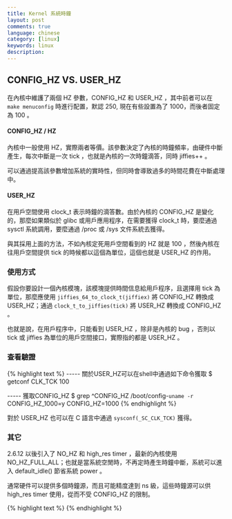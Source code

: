 ```yaml
---
title: Kernel 系統時鐘
layout: post
comments: true
language: chinese
category: [linux]
keywords: linux
description:
---
```



<!-- more -->

## CONFIG_HZ VS. USER_HZ

在內核中維護了兩個 HZ 參數，CONFIG_HZ 和 USER_HZ ，其中前者可以在 ```make menuconfig``` 時進行配置，默認 250, 現在有些設置為了 1000，而後者固定為 100 。

#### CONFIG_HZ / HZ

內核中一般使用 HZ，實際兩者等價。該參數決定了內核的時鐘頻率，由硬件中斷產生，每次中斷是一次 tick ，也就是內核的一次時鐘滴答，同時 jiffies++ 。

可以通過提高該參數增加系統的實時性，但同時會導致過多的時間花費在中斷處理中。

#### USER_HZ

在用戶空間使用 clock_t 表示時鐘的滴答數。由於內核的 CONFIG_HZ 是變化的，那麼如果類似於 glibc 或用戶應用程序，在需要獲得 clock_t 時，要麼通過 sysctl 系統調用，要麼通過 /proc 或 /sys 文件系統去獲得。

與其採用上面的方法，不如內核定死用戶空間看到的 HZ 就是 100 ，然後內核在往用戶空間提供 tick 的時候都以這個為單位，這個也就是 USER_HZ 的作用。

### 使用方式

假設你要設計一個內核模塊，該模塊提供時間信息給用戶程序，且選擇用 tick 為單位，那麼應使用 ```jiffies_64_to_clock_t(jiffiex)``` 將 CONFIG_HZ 轉換成 USER_HZ；通過 ```clock_t_to_jiffies(tick)``` 將 USER_HZ 轉換成 CONFIG_HZ 。

也就是說，在用戶程序中，只能看到 USER_HZ ，除非是內核的 bug ，否則以 tick 或 jiffies 為單位的用戶空間接口，實際指的都是 USER_HZ 。

### 查看驗證

{% highlight text %}
----- 關於USER_HZ可以在shell中通過如下命令獲取
$ getconf CLK_TCK
100

----- 獲取CONFIG_HZ
$ grep ^CONFIG_HZ /boot/config-`uname -r`
CONFIG_HZ_1000=y
CONFIG_HZ=1000
{% endhighlight %}

對於 USER_HZ 也可以在 C 語言中通過 ```sysconf(_SC_CLK_TCK)``` 獲得。

<!--
有意思的是，systemtap tutorial有個比較好玩的實驗，也可以確定CONFIG_HZ的大小。

global count_jiffies, count_ms
probe timer.jiffies(100) { count_jiffies ++ }
probe timer.ms(100) { count_ms ++ }
probe timer.ms(543210)
{
    hz=(1000*count_jiffies) / count_ms
    printf ("jiffies:ms ratio %d:%d => CONFIG_HZ=%d\n",
    count_jiffies, count_ms, hz)
    exit ()
}

輸出如下：

jiffies:ms ratio 1358:5420 => CONFIG_HZ=250

實驗等待的時間有點久，需要等待543210ms，9分鐘左右，時間越久，誤差越小，如果等待的時間段一些，會出現誤差。
-->

### 其它

2.6.12 以後引入了 NO_HZ 和 high_res timer ，最新的內核使用 NO_HZ_FULL_ALL；也就是當系統空閒時，不再定時產生時鐘中斷，系統可以進入 default_idle() 節省系統 power 。

通常硬件可以提供多個時鐘源，而且可能精度達到 ns 級，這些時鐘源可以供 high_res timer 使用，從而不受 CONFIG_HZ 的限制。




{% highlight text %}
{% endhighlight %}
